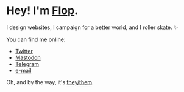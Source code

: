 # Hey! I'm [Flop](https://flop.lly.fr).

I design websites, I campaign for a better world, and I roller skate. ✨

You can find me online:

- [Twitter](https://twitter.com/softpandarou)
- [Mastodon](https://eldritch.cafe/@flop)
- [Telegram](https://t.me/pandarou)
- [e-mail](mailto:flop@lly.fr)

Oh, and by the way, it's [they/them](https://pronoun.is/they).
